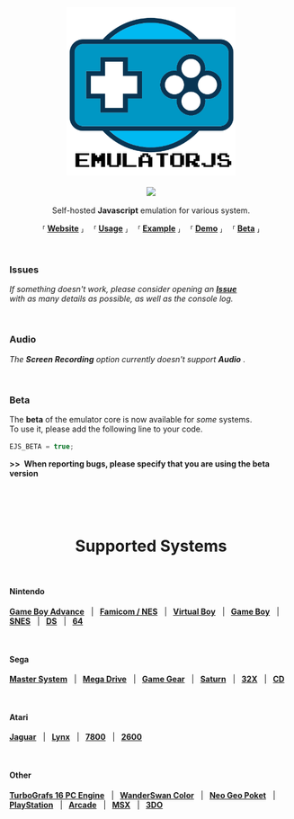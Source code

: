 
<p align = 'center'>
    <img src = 'docs/Emulatorjs%20Logo.png' width = '300px'>
    <br>
    <br>
    <a href = './LICENSE'>
        <img src = 'https://img.shields.io/badge/License-GPLv3-blue.svg'>
    </a>
    <br>
</p>

<p align = 'center'>
    Self-hosted <b>Javascript</b> emulation for various system.
</p>

<p align = 'center'>
    ⸢ <a href = 'https://emulatorjs.ga/'><b>Website</b></a> ⸥ 
    ⸢ <a href = 'docs/Usage.md'><b>Usage</b></a> ⸥ 
    ⸢ <a href = 'https://coldcast.org/games/1/Super-Mario-Bros'><b>Example</b></a> ⸥ 
    ⸢ <a href = 'https://emulatorjs.ga/demo/'><b>Demo</b></a> ⸥ 
    ⸢ <a href = 'https://emulatorjs.ga/beta/'><b>Beta</b></a> ⸥
</p>

<br>

### Issues

*If something doesn't work, please consider opening an* ***[Issue]*** <br>
*with as many details as possible, as well as the console log.*

<br>

### Audio

*The* ***Screen Recording*** *option currently doesn't support* ***Audio*** *.*

<br>

### Beta

The **beta** of the emulator core is now available for *some* systems. <br>
To use it, please add the following line to your code.

```js
EJS_BETA = true;
```

**>> When reporting bugs, please specify that you are using the beta version**

<br>
<br>
<br>

<h1 align = 'center'>Supported Systems</h1>

<br>

#### Nintendo

**[Game Boy Advance][Nintendo Game Boy Advance]**   | 
**[Famicom / NES][NES / Famicom]**   | 
**[Virtual Boy][Virtual Boy]**   | 
**[Game Boy][Nintendo Game Boy]**   | 
**[SNES]**   | 
**[DS][Nintendo DS]**   | 
**[64][Nintendo 64]**

<br>

#### Sega
**[Master System][Sega Master System]**   | 
**[Mega Drive][Sega Mega Drive]**   | 
**[Game Gear][Sega Game Gear]**   | 
**[Saturn][Sega Saturn]**   | 
**[32X][Sega 32X]**   | 
**[CD][Sega CD]**

<br>

#### Atari

**[Jaguar][Atari Jaguar]**   | 
**[Lynx][Atari Lynx]**   | 
**[7800][Atari 7800]**   | 
**[2600][Atari 2600]**

<br>

#### Other

**[TurboGrafs 16 PC Engine][TurboGrafs-16 / PC Engine]**   | 
**[WanderSwan Color][WanderSwan / Color]**   | 
**[Neo Geo Poket][Neo Geo Poket]**   | 
**[PlayStation]**   | 
**[Arcade]**   | 
**[MSX]**   | 
**[3DO]**

<br>

<!----------------------------------------------------------------------------->

[Issue]: https://github.com/ethanaobrien/emulatorjs/issues

[NES / Famicom]: docs/NES-Famicom.md
[SNES]: docs/SNES.md
[Nintendo 64]: docs/Nintendo%2064.md
[Nintendo Game Boy]: docs/Nintendo%20Game%20Boy.md
[Nintendo Game Boy Advance]: docs/Nintendo%20Game%20Boy%20Advance.md
[Nintendo DS]: docs/Nintendo%20DS.md
[PlayStation]: docs/PlayStation.md
[Virtual Boy]: docs/Virtual%20Boy.md
[Sega Mega Drive]: docs/Sega%20Mega%20Drive.md
[Sega Master System]: docs/Sega%20Master%20System.md
[Sega CD]: docs/Sega%20CD.md
[Atari Lynx]: docs/Atari%20Lynx.md
[MSX]: docs/MSX.md
[3DO]: docs/3DO.md
[Sega 32X]: docs/Sega%2032X.md
[Atari Jaguar]: docs/Atari%20Jaguar.md
[Neo Geo Poket]: docs/Neo%20Geo%20Poket.md
[Sega Game Gear]: docs/Sega%20Game%20Gear.md
[Sega Saturn]: docs/Sega%20Saturn.md
[Atari 7800]: docs/Atari%207800.md
[WanderSwan / Color]: docs/WanderSwan-Color.md
[TurboGrafs-16 / PC Engine]: docs/TurboGrafs%2016-PC%20Engine.md
[Arcade]: docs/Arcade.md
[Atari 2600]: docs/Atari%202600.md
